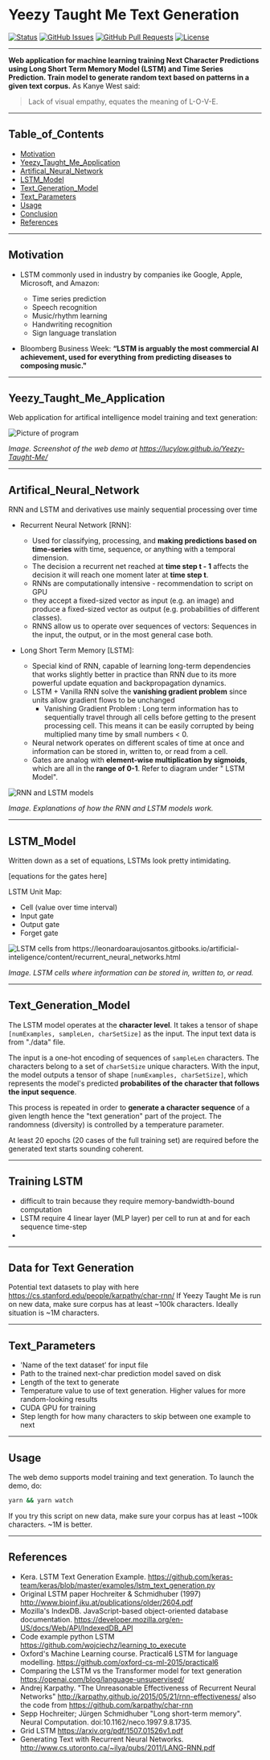 # Yeezy Taught Me Text Generation

<div>
  
  [![Status](https://img.shields.io/badge/status-work--in--progress-success.svg)]()
  [![GitHub Issues](https://img.shields.io/github/issues/lucylow/Yeezy-Taught-Me.svg)](https://github.com/lucylow/Yeezy-Taught-Me/issues)
  [![GitHub Pull Requests](https://img.shields.io/github/issues-pr/lucylow/Yeezy-Taught-Me.svg)](https://github.com/lucylow/Yeezy-Taught-Me/pulls)
  [![License](https://img.shields.io/aur/license/android-studio.svg)]()

</div>

---
**Web application for machine learning training Next Character Predictions using Long Short Term Memory Model (LSTM) and Time Series Prediction. Train model to generate random text based on patterns in a given text corpus.** As Kanye West said:
> Lack of visual empathy, equates the meaning of L-O-V-E.
---


## Table_of_Contents

* [Motivation](#Motivation)
* [Yeezy_Taught_Me_Application](#Yeezy_Taught_Me_Application)
* [Artifical_Neural_Network](#Artifical_Neural_Network)
* [LSTM_Model](#LSTM_Model)
* [Text_Generation_Model](#Text_Generation_Model) 
* [Text_Parameters](#Text_Parameters)
* [Usage](#Usage)
* [Conclusion](#Conclusion)
* [References](#References) 

---

## Motivation

* LSTM commonly used in industry by companies ike Google, Apple, Microsoft, and Amazon: 
  * Time series prediction 
  * Speech recognition 
  * Music/rhythm learning 
  * Handwriting recognition 
  * Sign language translation 
  
* Bloomberg Business Week: **“LSTM is arguably the most commercial AI achievement, used for everything from predicting diseases to composing music."**

---

## Yeezy_Taught_Me_Application

Web application for artifical intelligence model training and text generation:

![Picture of program](https://github.com/lucylow/Yeezy-Taught-Me/blob/master/images/YeezyTaughtMeWell.png)

*Image. Screenshot of the web demo at https://lucylow.github.io/Yeezy-Taught-Me/*

---


## Artifical_Neural_Network
RNN and LSTM and derivatives use mainly sequential processing over time

* Recurrent Neural Network [RNN]:
  * Used for classifying, processing, and **making predictions based on time-series** with time, sequence, or anything with a temporal dimension.
  * The decision a recurrent net reached at **time step t - 1** affects the decision it will reach one moment later at **time step t**.
  * RNNs are computationally intensive - recommendation to script on GPU
  *  they accept a fixed-sized vector as input (e.g. an image) and produce a fixed-sized vector as output (e.g. probabilities of different classes). 
  * RNNS allow us to operate over sequences of vectors: Sequences in the input, the output, or in the most general case both.
  
* Long Short Term Memory [LSTM]:
  * Special kind of RNN, capable of learning long-term dependencies that works slightly better in practice than RNN due to its more powerful update equation and backpropagation dynamics.
  * LSTM + Vanilla RNN solve the **vanishing gradient problem** since  units allow gradient flows to be unchanged
    * Vanishing Gradient Problem : Long term information has to sequentially travel through all cells before getting to the present processing cell. This means it can be easily corrupted by being multiplied many time by small numbers < 0.
  * Neural network operates on different scales of time at once and information can be stored in, written to, or read from a cell.
  * Gates are analog with **element-wise multiplication by sigmoids**, which are all in the **range of 0-1**. Refer to diagram under " LSTM Model".

![RNN and LSTM models](https://github.com/lucylow/Yeezy-Taught-Me/blob/master/images/RNN%20vs%20LSTM.png)

*Image. Explanations of how the RNN and LSTM models work.*


---


## LSTM_Model

Written down as a set of equations, LSTMs look pretty intimidating.

[equations for the gates here]

LSTM Unit Map:
* Cell (value over time interval)
* Input gate
* Output gate
* Forget gate 

![LSTM cells from https://leonardoaraujosantos.gitbooks.io/artificial-inteligence/content/recurrent_neural_networks.html
](https://github.com/lucylow/Yeezy-Taught-Me/blob/master/images/LSTM%20cell%20and%20gates.png)

*Image. LSTM cells where information can be stored in, written to, or read.*


---


## Text_Generation_Model

The LSTM model operates at the **character level**. It takes a tensor of shape `[numExamples, sampleLen, charSetSize]` as the input. The input text data is from "./data" file.

The input is a one-hot encoding of sequences of `sampleLen` characters. The characters belong to a set of `charSetSize` unique characters. With the input, the model outputs a tensor of shape `[numExamples, charSetSize]`, which represents the model's predicted **probabilites of the character that follows the input sequence**.

This process is repeated in order to **generate a character sequence** of a given length hence the "text generation" part of the project. The randomness (diversity) is controlled by a temperature parameter.

At least 20 epochs (20 cases of the full training set) are required before the generated text starts sounding coherent.

---

## Training LSTM
* difficult to train because they require memory-bandwidth-bound computation
* LSTM require 4 linear layer (MLP layer) per cell to run at and for each sequence time-step
*

---

## Data for Text Generation

Potential text datasets to play with here https://cs.stanford.edu/people/karpathy/char-rnn/
If Yeezy Taught Me is run on new data, make sure corpus has at least ~100k characters. Ideally situation is ~1M characters. 


---
## Text_Parameters

* 'Name of the text dataset’ for input file
* Path to the trained next-char prediction model saved on disk 
* Length of the text to generate 
* Temperature value to use of text generation. Higher values for more random-looking results 
* CUDA GPU for training 
* Step length for how many characters to skip between one example to next 


---


## Usage

The web demo supports model training and text generation. To launch the demo, do:

```sh
yarn && yarn watch
```
If you try this script on new data, make sure your corpus
has at least ~100k characters. ~1M is better.

---

## References 
* Kera. LSTM Text Generation Example. https://github.com/keras-team/keras/blob/master/examples/lstm_text_generation.py
* Original LSTM paper Hochreiter & Schmidhuber (1997) http://www.bioinf.jku.at/publications/older/2604.pdf
* Mozilla's IndexDB. JavaScript-based object-oriented database documentation. https://developer.mozilla.org/en-US/docs/Web/API/IndexedDB_API
* Code example python LSTM https://github.com/wojciechz/learning_to_execute
* Oxford's Machine Learning course. Practical6 LSTM for language modelling. https://github.com/oxford-cs-ml-2015/practical6
* Comparing the LSTM vs the Transformer model for text generation https://openai.com/blog/language-unsupervised/
* Andrej Karpathy. "The Unreasonable Effectiveness of Recurrent Neural Networks" http://karpathy.github.io/2015/05/21/rnn-effectiveness/ also the code from https://github.com/karpathy/char-rnn
* Sepp Hochreiter; Jürgen Schmidhuber "Long short-term memory". Neural Computation. doi:10.1162/neco.1997.9.8.1735. 
* Grid LSTM https://arxiv.org/pdf/1507.01526v1.pdf
* Generating Text with Recurrent Neural Networks. http://www.cs.utoronto.ca/~ilya/pubs/2011/LANG-RNN.pdf
 

